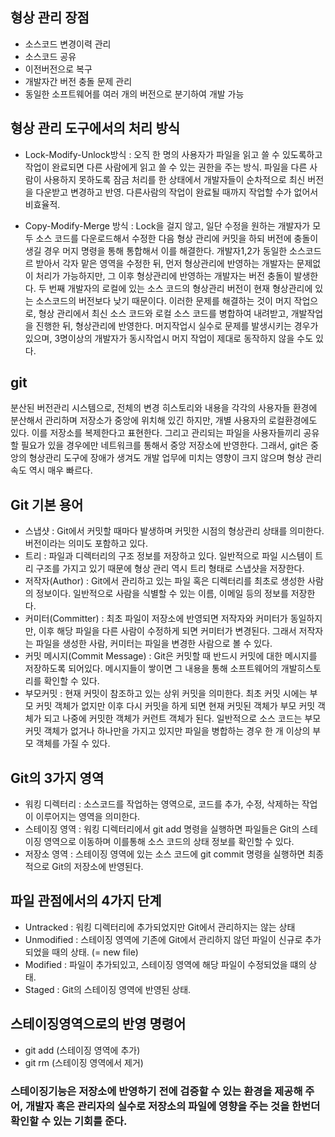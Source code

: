 ## 형상 관리 장점
- 소스코드 변경이력 관리
- 소스코드 공유
- 이전버전으로 복구
- 개발자간 버전 충돌 문제 관리
- 동일한 소프트웨어를 여러 개의 버전으로 분기하여 개발 가능

 

## 형상 관리 도구에서의 처리 방식
- Lock-Modify-Unlock방식
: 오직 한 명의 사용자가 파일을 읽고 쓸 수 있도록하고 작업이 완료되면 다른 사람에게 읽고 쓸 수 있는 권한을 주는 방식. 파일을 다른 사람이 사용하지 못하도록 잠금 처리를 한 상태에서 개발자들이 순차적으로 최신 버전을 다운받고 변경하고 반영. 다른사람의 작업이 완료될 때까지 작업할 수가 없어서 비효율적. 

- Copy-Modify-Merge 방식
: Lock을 걸지 않고, 일단 수정을 원하는 개발자가 모두 소스 코드를 다운로드해서 수정한 다음 형상 관리에 커밋을 하되 버전에 충돌이 생길 경우 머지 명령을 통해 통합해서 이를 해결한다. 개발자1,2가 동일한 소스코드르 받아서 각자 맡은 영역을 수정한 뒤, 먼저 형상관리에 반영하는 개발자는 문제없이 처리가 가능하지만, 그 이후 형상관리에 반영하는 개발자는 버전 충돌이 발생한다. 두 번째 개발자의 로컬에 있는 소스 코드의 형상관리 버전이 현재 형상관리에 있는 소스코드의 버전보다 낮기 때문이다. 이러한 문제를 해결하는 것이 머지 작업으로, 형상 관리에서 최신 소스 코드와 로컬 소스 코드를 병합하여 내려받고, 개발작업을 진행한 뒤, 형상관리에 반영한다. 머지작업시 실수로 문제를 발생시키는 경우가 있으며, 3명이상의 개발자가 동시작업시 머지 작업이 제대로 동작하지 않을 수도 있다.

## git
분산된 버전관리 시스템으로, 전체의 변경 히스토리와 내용을 각각의 사용자들 환경에 분산해서 관리하며 저장소가 중앙에 위치해 있긴 하지만, 개별 사용자의 로컬환경에도 있다.
이를 저장소를 복제한다고 표현한다. 그리고 관리되는 파일을 사용자들끼리 공유할 필요가 있을 경우에만 네트워크를 통해서 중앙 저장소에 반영한다.
그래서, git은 중앙의 형상관리 도구에 장애가 생겨도 개발 업무에 미치는 영향이 크지 않으며 형상 관리 속도 역시 매우 빠르다.

## Git 기본 용어
- 스냅샷 : Git에서 커밋할 때마다 발생하며 커밋한 시점의 형상관리 상태를 의미한다. 버전이라는 의미도 포함하고 있다.
- 트리 : 파일과 디렉터리의 구조 정보를 저장하고 있다. 일반적으로 파일 시스템이 트리 구조를 가지고 있기 때문에 형상 관리 역시 트리 형태로 스냅샷을 저장한다.
- 저작자(Author) : Git에서 관리하고 있는 파일 혹은 디렉터리를 최초로 생성한 사람의 정보이다. 일반적으로 사람을 식별할 수 있는 이름, 이메일 등의 정보를 저장한다.
- 커미터(Committer) : 최초 파일이 저장소에 반영되면 저작자와 커미터가 동일하지만, 이후 해당 파일을 다른 사람이 수정하게 되면 커미터가 변경된다. 그래서 저작자는 파일을 생성한 사람, 커미터는 파일을 변경한 사람으로 볼 수 있다.
- 커밋 메시지(Commit Message) : Git은 커밋할 때 반드시 커밋에 대한 메시지를 저장하도록 되어있다. 메시지들이 쌓이면 그 내용을 통해 소프트웨어의 개발히스토리를 확인할 수 있다.
- 부모커밋 : 현재 커밋이 참조하고 있는 상위 커밋을 의미한다. 최초 커밋 시에는 부모 커밋 객체가 없지만 이후 다시 커밋을 하게 되면 현재 커밋된 객체가 부모 커밋 객체가 되고 나중에 커밋한 객체가 커런트 객체가 된다. 일반적으로 소스 코드는 부모 커밋 객체가 없거나 하나만을 가지고 있지만 파일을 병합하는 경우 한 개 이상의 부모 객체를 가질 수 있다.

## Git의 3가지 영역
- 워킹 디렉터리 : 소스코드를 작업하는 영역으로, 코드를 추가, 수정, 삭제하는 작업이 이루어지는 영역을 의미한다.
- 스테이징 영역 : 워킹 디렉터리에서 git add 명령을 실행하면 파일들은 Git의 스테이징 영역으로 이동하며 이를통해 소스 코드의 상태 정보를 확인할 수 있다.
- 저장소 영역 : 스테이징 영역에 있는 소스 코드에 git commit 명령을 실행하면 최종적으로 Git의 저장소에 반영된다.

## 파일 관점에서의 4가지 단계
- Untracked : 워킹 디렉터리에 추가되었지만 Git에서 관리하지는 않는 상태
- Unmodified : 스테이징 영역에 기존에 Git에서 관리하지 않던 파일이 신규로 추가되었을 때의 상태. (= new file)
- Modified : 파일이 추가되있고, 스테이징 영역에 해당 파일이 수정되었을 떄의 상태.
- Staged : Git의 스테이징 영역에 반영된 상태.

## 스테이징영역으로의 반영 명령어
- git add (스테이징 영역에 추가)
- git rm (스테이징 영역에서 제거)

### 스테이징기능은 저장소에 반영하기 전에 검증할 수 있는 환경을 제공해 주어, 개발자 혹은 관리자의 실수로 저장소의 파일에 영향을 주는 것을 한번더 확인할 수 있는 기회를 준다.

